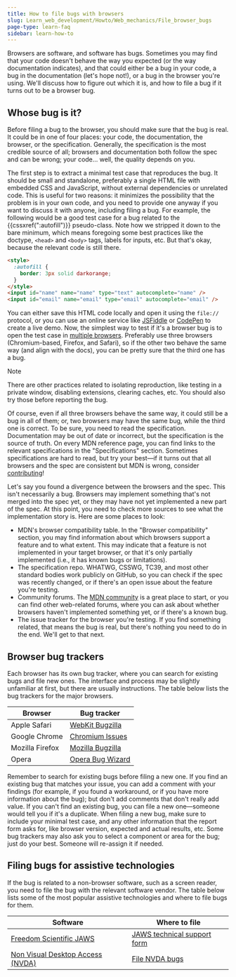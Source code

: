 ```yaml
---
title: How to file bugs with browsers
slug: Learn_web_development/Howto/Web_mechanics/File_browser_bugs
page-type: learn-faq
sidebar: learn-how-to
---
```


Browsers are software, and software has bugs. Sometimes you may find that your code doesn't behave the way you expected (or the way documentation indicates), and that could either be a bug in your code, a bug in the documentation (let's hope not!), or a bug in the browser you're using. We'll discuss how to figure out which it is, and how to file a bug if it turns out to be a browser bug.

## Whose bug is it?

Before filing a bug to the browser, you should make sure that the bug is real. It could be in one of four places: your code, the documentation, the browser, or the specification. Generally, the specification is the most credible source of all; browsers and documentation both follow the spec and can be wrong; your code... well, the quality depends on you.

The first step is to extract a minimal test case that reproduces the bug. It should be small and standalone, preferably a single HTML file with embedded CSS and JavaScript, without external dependencies or unrelated code. This is useful for two reasons: it minimizes the possibility that the problem is in your own code, and you need to provide one anyway if you want to discuss it with anyone, including filing a bug. For example, the following would be a good test case for a bug related to the {{cssxref(":autofill")}} pseudo-class. Note how we stripped it down to the bare minimum, which means foregoing some best practices like the doctype, `<head>` and `<body>` tags, labels for inputs, etc. But that's okay, because the relevant code is still there.

```html
<style>
  :autofill {
    border: 3px solid darkorange;
  }
</style>
<input id="name" name="name" type="text" autocomplete="name" />
<input id="email" name="email" type="email" autocomplete="email" />
```

You can either save this HTML code locally and open it using the `file://` protocol, or you can use an online service like [JSFiddle](https://jsfiddle.net/) or [CodePen](https://codepen.io/) to create a live demo. Now, the simplest way to test if it's a browser bug is to open the test case in [multiple browsers](/en-US/docs/Learn_web_development/Extensions/Testing/Introduction). Preferably use three browsers (Chromium-based, Firefox, and Safari), so if the other two behave the same way (and align with the docs), you can be pretty sure that the third one has a bug.

> [!NOTE]
> There are other practices related to isolating reproduction, like testing in a private window, disabling extensions, clearing caches, etc. You should also try those before reporting the bug.

Of course, even if all three browsers behave the same way, it could still be a bug in all of them; or, two browsers may have the same bug, while the third one is correct. To be sure, you need to read the specification. Documentation may be out of date or incorrect, but the specification is the source of truth. On every MDN reference page, you can find links to the relevant specifications in the "Specifications" section. Sometimes specifications are hard to read, but try your best—if it turns out that all browsers and the spec are consistent but MDN is wrong, consider [contributing](/en-US/docs/MDN/Community/Getting_started)!

Let's say you found a divergence between the browsers and the spec. This isn't necessarily a bug. Browsers may implement something that's not merged into the spec yet, or they may have not yet implemented a new part of the spec. At this point, you need to check more sources to see what the implementation story is. Here are some places to look:

- MDN's browser compatibility table. In the "Browser compatibility" section, you may find information about which browsers support a feature and to what extent. This may indicate that a feature is not implemented in your target browser, or that it's only partially implemented (i.e., it has known bugs or limitations).
- The specification repo. WHATWG, CSSWG, TC39, and most other standard bodies work publicly on GitHub, so you can check if the spec was recently changed, or if there's an open issue about the feature you're testing.
- Community forums. The [MDN community](/en-US/docs/MDN/Community/Communication_channels) is a great place to start, or you can find other web-related forums, where you can ask about whether browsers haven't implemented something yet, or if there's a known bug.
- The issue tracker for the browser you're testing. If you find something related, that means the bug is real, but there's nothing you need to do in the end. We'll get to that next.

## Browser bug trackers

Each browser has its own bug tracker, where you can search for existing bugs and file new ones. The interface and process may be slightly unfamiliar at first, but there are usually instructions. The table below lists the bug trackers for the major browsers.

| Browser         | Bug tracker                                           |
| --------------- | ----------------------------------------------------- |
| Apple Safari    | [WebKit Bugzilla](https://webkit.org/reporting-bugs/) |
| Google Chrome   | [Chromium Issues](https://issues.chromium.org/issues) |
| Mozilla Firefox | [Mozilla Bugzilla](https://bugzilla.mozilla.org/)     |
| Opera           | [Opera Bug Wizard](https://bugs.opera.com/wizard/)    |

Remember to search for existing bugs before filing a new one. If you find an existing bug that matches your issue, you can add a comment with your findings (for example, if you found a workaround, or if you have more information about the bug); but don't add comments that don't really add value. If you can't find an existing bug, you can file a new one—someone would tell you if it's a duplicate. When filing a new bug, make sure to include your minimal test case, and any other information that the report form asks for, like browser version, expected and actual results, etc. Some bug trackers may also ask you to select a component or area for the bug; just do your best. Someone will re-assign it if needed.

## Filing bugs for assistive technologies

If the bug is related to a non-browser software, such as a screen reader, you need to file the bug with the relevant software vendor. The table below lists some of the most popular assistive technologies and where to file bugs for them.

| Software                                                                             | Where to file                                                                          |
| ------------------------------------------------------------------------------------ | -------------------------------------------------------------------------------------- |
| [Freedom Scientific JAWS](https://www.freedomscientific.com/products/software/jaws/) | [JAWS technical support form](https://support.freedomscientific.com/Forms/TechSupport) |
| [Non Visual Desktop Access (NVDA)](https://www.nvaccess.org/)                        | [File NVDA bugs](https://github.com/nvaccess/nvda)                                     |
